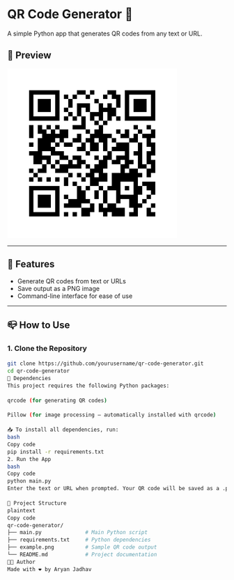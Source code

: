 # QR Code Generator 🔲

A simple Python app that generates QR codes from any text or URL.

## 📸 Preview

![example QR](example.png) <!-- You can add a sample image later -->

---

## 🧰 Features

- Generate QR codes from text or URLs
- Save output as a PNG image
- Command-line interface for ease of use

---

## 📪 How to Use

### 1. Clone the Repository

```bash
git clone https://github.com/yourusername/qr-code-generator.git
cd qr-code-generator
📌 Dependencies
This project requires the following Python packages:

qrcode (for generating QR codes)

Pillow (for image processing – automatically installed with qrcode)

📥 To install all dependencies, run:
bash
Copy code
pip install -r requirements.txt
2. Run the App
bash
Copy code
python main.py
Enter the text or URL when prompted. Your QR code will be saved as a .png image in the current folder.

📁 Project Structure
plaintext
Copy code
qr-code-generator/
├── main.py              # Main Python script
├── requirements.txt     # Python dependencies
├── example.png          # Sample QR code output
└── README.md            # Project documentation
👨‍💻 Author
Made with ❤️ by Aryan Jadhav